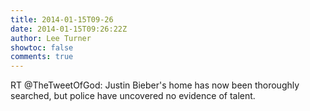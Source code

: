 ```yaml
---
title: 2014-01-15T09-26
date: 2014-01-15T09:26:22Z
author: Lee Turner
showtoc: false
comments: true
---
```


RT @TheTweetOfGod: Justin Bieber's home has now been thoroughly searched, but police have uncovered no evidence of talent.

